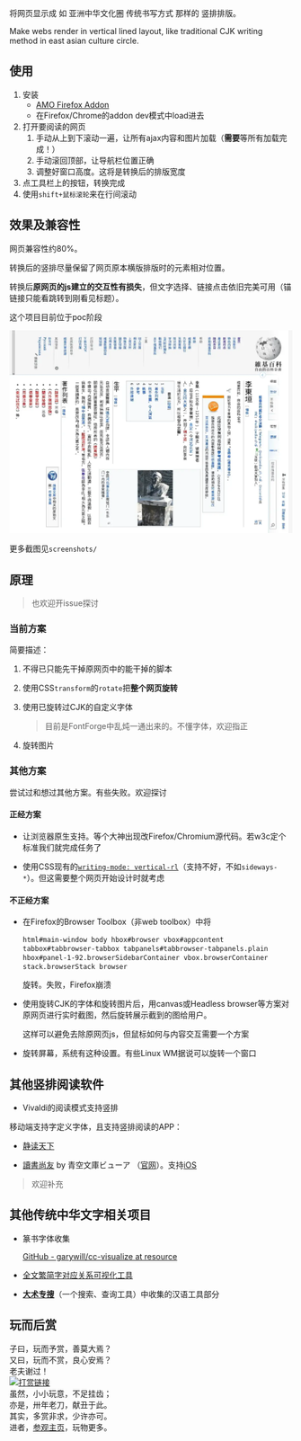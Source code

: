 将网页显示成 如 亚洲中华文化圈 传统书写方式 那样的 竖排排版。

Make webs render in vertical lined layout, like traditional CJK writing method in east asian culture circle.

## 使用

1. 安装
   - [AMO Firefox Addon](https://addons.mozilla.org/firefox/addon/vertical-ize-cjk-lines/)
   - 在Firefox/Chrome的addon dev模式中load进去
2. 打开要阅读的网页
   1. 手动从上到下滚动一遍，让所有ajax内容和图片加载（**需要**等所有加载完成！）
   2. 手动滚回顶部，让导航栏位置正确
   3. 调整好窗口高度。这将是转换后的排版宽度
3. 点工具栏上的按钮，转换完成
4. 使用`shift+鼠标滚轮`来在行间滚动

## 效果及兼容性

网页兼容性约80%。

转换后的竖排尽量保留了网页原本横版排版时的元素相对位置。

转换后**原网页的js建立的交互性有损失**，但文字选择、链接点击依旧完美可用（锚链接只能看跳转到刚看见标题）。

这个项目目前位于poc阶段

![](screenshots/李東垣-维基百科.webp)

更多截图见`screenshots/`

## 原理

> 也欢迎开issue探讨

### 当前方案

简要描述：

1. 不得已只能先干掉原网页中的能干掉的脚本

2. 使用CSS`transform`的`rotate`把**整个网页旋转**

3. 使用已旋转过CJK的自定义字体
   
   > 目前是FontForge中乱炖一通出来的。不懂字体，欢迎指正

4. 旋转图片

### 其他方案

尝试过和想过其他方案。有些失败。欢迎探讨

#### 正经方案

- 让浏览器原生支持。等个大神出现改Firefox/Chromium源代码。若w3c定个标准我们就完成任务了

- 使用CSS现有的[`writing-mode: vertical-rl`](https://developer.mozilla.org/en-US/docs/Web/CSS/writing-mode)（支持不好，不如`sideways-*`）。但这需要整个网页开始设计时就考虑

#### 不正经方案

- 在Firefox的Browser Toolbox（非web toolbox）中将
  
  ```
  html#main-window body hbox#browser vbox#appcontent tabbox#tabbrowser-tabbox tabpanels#tabbrowser-tabpanels.plain hbox#panel-1-92.browserSidebarContainer vbox.browserContainer stack.browserStack browser
  ```
  
  旋转。失败，Firefox崩溃

- 使用旋转CJK的字体和旋转图片后，用canvas或Headless browser等方案对原网页进行实时截图，然后旋转展示截到的图给用户。
  
  这样可以避免去除原网页js，但鼠标如何与内容交互需要一个方案

- 旋转屏幕，系统有这种设置。有些Linux WM据说可以旋转一个窗口

## 其他竖排阅读软件

- Vivaldi的阅读模式支持竖排

移动端支持字定义字体，且支持竖排阅读的APP：

- [静读天下](https://www.moondownload.com/chinese.html)

- [讀書尚友](https://play.google.com/store/apps/details?id=info.ebstudio.bookviewer.free) by 青空文庫ビューア （[官网](http://ebstudio.info)）。支持[iOS](https://apps.apple.com/jp/app/id1579254502)

> 欢迎补充

## 其他传统中华文字相关项目

- 篆书字体收集
  
  [GitHub - garywill/cc-visualize at resource](https://github.com/garywill/cc-visualize/tree/resource)

- [全文繁简字对应关系可视化工具](https://github.com/garywill/cc-visualize)

- [**大术专搜**](https://github.com/garywill/BigSearch/blob/master/src/README_zh.md)（一个搜索、查询工具）中收集的汉语工具部分

## 玩而后赏

子曰，玩而予赏，善莫大焉？<br>
又曰，玩而不赏，良心安焉？<br>
老夫谢过！<br>
<a target="_blank" href="https://github.com/garywill/receiving/blob/master/receiving_methods.md"><img src="https://gitlab.com/garywill/receiving/raw/master/receivingcode.png" alt="打赏链接" width="450"></a><br>
虽然，小小玩意，不足挂齿；<br>
亦是，卅年老刀，献丑于此。<br>
其实，多赏非求，少许亦可。<br>
进者，[参观主页](https://garywill.github.io)，玩物更多。
